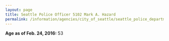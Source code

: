 ```yaml
---
layout: page
title: Seattle Police Officer 5102 Mark A. Hazard
permalink: /information/agencies/city_of_seattle/seattle_police_department/copbook/5102/
---
```


**Age as of Feb. 24, 2016:** 53
